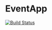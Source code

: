 # EventApp

[![Build Status](https://app.bitrise.io/app/cc6971c2a44ce2b3/status.svg?token=DAmcQTtkwVzD3iJCO5RI-A)](https://app.bitrise.io/app/cc6971c2a44ce2b3)
